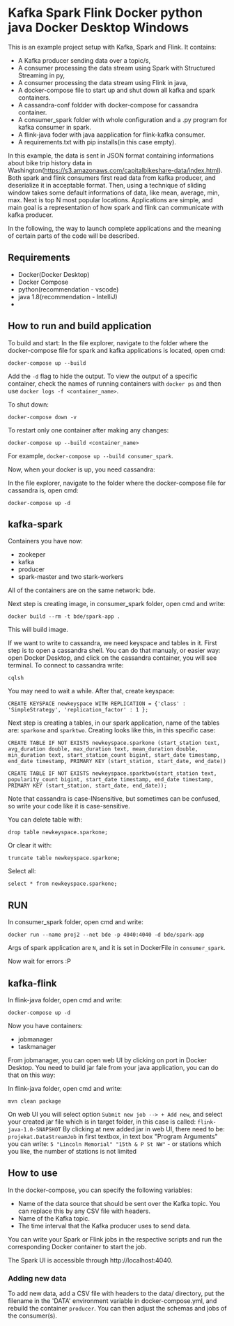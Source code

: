 # Kafka Spark Flink Docker python java Docker Desktop Windows

This is an example project setup with Kafka, Spark and Flink. It contains:
* A Kafka producer sending data over a topic/s,
* A consumer processing the data stream using Spark with Structured Streaming in py,
* A consumer processing the data stream using Flink in java,
* A docker-compose file to start up and shut down all kafka and spark containers.
* A cassandra-conf foldder with docker-compose for cassandra container.
* A consumer_spark folder with whole configuration and a .py program for kafka consumer in spark.
* A flink-java foder with java aapplication for flink-kafka consumer.
* A requirements.txt with pip installs(in this case empty).

In this example, the data is sent in JSON format containing informations about bike trip history data in Washington(https://s3.amazonaws.com/capitalbikeshare-data/index.html).
Both spark and flink consumers first read data from kafka producer, and deserialize it in acceptable format. Then, using a technique of sliding window
takes some default informations of data, like mean, average, min, max. Next is top N most popular locations.
Applications are simple, and main goal is a representation of how spark and flink can communicate with kafka producer.

In the following, the way to launch complete applications and the meaning of certain parts of the code will be described.

## Requirements
* Docker(Docker Desktop)
* Docker Compose
* python(recommendation - vscode)
* java 1.8(recommendation - IntelliJ)
* 
## How to run and build application 
To build and start:
In the file explorer, navigate to the folder where the docker-compose file for spark and kafka applications is located, open cmd:
```
docker-compose up --build
```
Add the `-d` flag to hide the output. To view the output of a specific container, check the names of running containers with `docker ps` and then use `docker logs -f <container_name>`.

To shut down:

```
docker-compose down -v
```

To restart only one container after making any changes:

```
docker-compose up --build <container_name>
```
For example, `docker-compose up --build consumer_spark`.

Now, when your docker is up, you need cassandra:

In the file explorer, navigate to the folder where the docker-compose file for cassandra is, open cmd:
```
docker-compose up -d
```
## kafka-spark
Containers you have now:
* zookeper
* kafka
* producer
* spark-master and two stark-workers

All of the containers are on the same network: bde.

Next step is creating image, in consumer_spark folder, open cmd and write:
```
docker build --rm -t bde/spark-app .
```
This will build image.

If we want to write to cassandra, we need keyspace and tables in it.
First step is to open a cassandra shell. You can do that manualy, or easier way:
open Docker Desktop, and click on the cassandra container, you will see terminal.
To connect to cassandra write:
```
cqlsh
```
You may need to wait a while.
After that, create keyspace:
```
CREATE KEYSPACE newkeyspace WITH REPLICATION = {'class' : 'SimpleStrategy', 'replication_factor' : 1 };
```
Next step is creating a tables, in our spark application, name of the tables are: `sparkone` and `sparktwo`.
Creating looks like this, in this specific case:
```
CREATE TABLE IF NOT EXISTS newkeyspace.sparkone (start_station text, avg_duration double, max_duration text, mean_duration double, min_duration text, start_station_count bigint, start_date timestamp, end_date timestamp, PRIMARY KEY (start_station, start_date, end_date))

CREATE TABLE IF NOT EXISTS newkeyspace.sparktwo(start_station text, popularity_count bigint, start_date timestamp, end_date timestamp, PRIMARY KEY (start_station, start_date, end_date));
```
Note that cassandra is case-INsensitive, but sometimes can be confused, so write your code like it is case-sensitive.

You can delete table with:
```
drop table newkeyspace.sparkone;
```
Or clear it with:
```
truncate table newkeyspace.sparkone;
```
Select all:
```
select * from newkeyspace.sparkone;
```

## RUN
In consumer_spark folder, open cmd and write:
```
docker run --name proj2 --net bde -p 4040:4040 -d bde/spark-app
```
Args of spark application are `N`, and it is set in DockerFile in `consumer_spark`.

Now wait for errors :P

## kafka-flink
In flink-java folder, open cmd and write:
```
docker-compose up -d
```
Now you have containers:
* jobmanager
* taskmanager

From jobmanager, you can open web UI by clicking on port in Docker Desktop.
You need to build jar fale from your java application, you can do that on this way:

In flink-java folder, open cmd and write:
```
mvn clean package
```
On web UI you will select option `Submit new job --> + Add new`, and select your created jar file which is in target folder,
in this case is called: `flink-java-1.0-SNAPSHOT`
By clicking at new added jar in web UI, there need to be: `projekat.DataStreamJob` in first textbox,
in text box "Program Arguments" you can write: `5 "Lincoln Memorial" "15th & P St NW"` - or stations which you like, the number of stations is not limited



## How to use
In the docker-compose, you can specify the following variables:
* Name of the data source that should be sent over the Kafka topic. You can replace this by any CSV file with headers.
* Name of the Kafka topic.
* The time interval that the Kafka producer uses to send data.

You can write your Spark or Flink jobs in the respective scripts and run the corresponding Docker container to start the job.

The Spark UI is accessible through http://localhost:4040.

### Adding new data
To add new data, add a CSV file with headers to the data/ directory, put the filename in the 'DATA' environment variable in docker-compose.yml, and rebuild the container `producer`. You can then adjust the schemas and jobs of the consumer(s).
